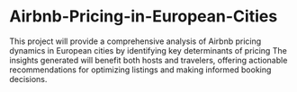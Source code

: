 # Airbnb-Pricing-in-European-Cities
This project will provide a comprehensive analysis of Airbnb pricing dynamics in European cities by identifying key determinants of pricing The insights generated will benefit both hosts and travelers, offering actionable recommendations for optimizing listings and making informed booking decisions.  

